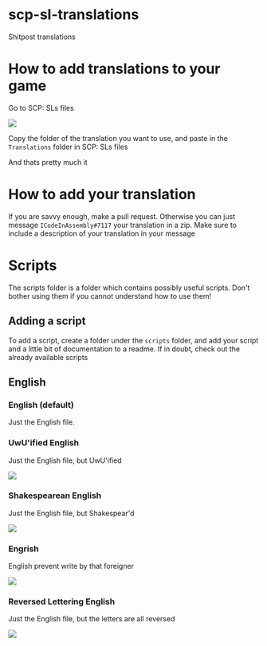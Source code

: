 # scp-sl-translations
Shitpost translations

# How to add translations to your game

Go to SCP: SLs files

![](https://i.imgur.com/32Nr2NL.png)

Copy the folder of the translation you want to use, and paste in the `Translations` folder in SCP: SLs files

And thats pretty much it

# How to add your translation

If you are savvy enough, make a pull request. Otherwise you can just message `ICodeInAssembly#7117` your translation in a zip. Make sure to include a description of your translation in your message

# Scripts

The scripts folder is a folder which contains possibly useful scripts. Don't bother using them if you cannot understand how to use them!

## Adding a script

To add a script, create a folder under the `scripts` folder, and add your script and a little bit of documentation to a readme. If in doubt, check out the already available scripts

## English

### English (default)

Just the English file.

### UwU'ified English

Just the English file, but UwU'ified

![](https://i.imgur.com/y6YekH6.jpg)

### Shakespearean English

Just the English file, but Shakespear'd

![](https://i.imgur.com/18KFgbs.jpg)

### Engrish

English prevent write by that foreigner

![](https://i.imgur.com/SOPv5Q9.jpg)

### Reversed Lettering English

Just the English file, but the letters are all reversed

![](https://i.imgur.com/NdJGV8Z.jpg)